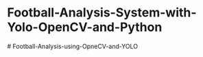 # Football-Analysis-System-with-Yolo-OpenCV-and-Python
#   F o o t b a l l - A n a l y s i s - u s i n g - O p n e C V - a n d - Y O L O  
 